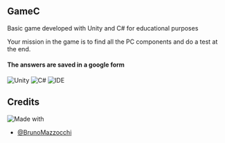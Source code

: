 
## GameC

Basic game developed with Unity and C# for educational purposes

Your mission in the game is to find all the PC components and do a test at the end. 


#### The answers are saved in a google form
![Unity](https://img.shields.io/badge/Unity-100000?style=for-the-badge&logo=unity&logoColor=white) ![C#](https://img.shields.io/badge/C%23-239120?style=for-the-badge&logo=c-sharp&logoColor=white) ![IDE](https://img.shields.io/badge/IntelliJ_IDEA-000000.svg?style=for-the-badge&logo=intellij-idea&logoColor=white)
## Credits

![Made with](http://ForTheBadge.com/images/badges/built-with-love.svg)

- [@BrunoMazzocchi](https://www.github.com/BrunoMazzocchi)
